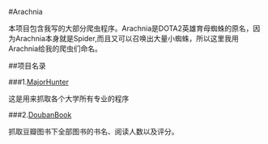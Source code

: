 #Arachnia

本项目包含我写的大部分爬虫程序。Arachnia是DOTA2英雄育母蜘蛛的原名，因为Arachnia本身就是Spider,而且又可以召唤出大量小蜘蛛，所以这里我用Arachnia给我的爬虫们命名。

##项目名录

###1.[MajorHunter](./MajorHunter)

这是用来抓取各个大学所有专业的程序

###2.[DoubanBook](./DoubanBook)

抓取豆瓣图书下全部图书的书名、阅读人数以及评分。